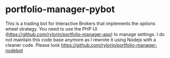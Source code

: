 # portfolio-manager-pybot

This is a trading bot for Interactive Brokers that implements the options wheel strategy.
You need to use the PHP UI (https://github.com/rylorin/portfolio-manager-app) to manage settings.
I do not maintain this code base anymore as I rewrote it using Nodejs with a cleaner code. Please look https://github.com/rylorin/portfolio-manager-nodebot
